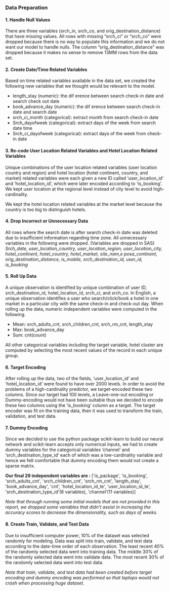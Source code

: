 ### Data Preparation

#### 1. Handle Null Values

There are three variables (srch_in, srch_co, and orig_destination_distance) that have missing values. 
All rows with missing “srch_ci” or “srch_co” were dropped because there is no way to populate this information and we do not
want our model to handle nulls. The column “orig_destination_distance” was dropped because it makes no sense to
remove 13MM rows from the data set.

#### 2. Create Date/Time Related Variables
Based on time related variables available in the data set, we created the following new variables that we thought
would be relevant to the model.
- length_stay (numeric): the dif erence between search check-in date and search check out date
- book_advance_day (numeric): the dif erence between search check-in date and search date
- srch_ci_month (categorical): extract month from search check-in date
- Srch_dayofweek (categorical): extract days of the week from search date time
- Srch_ci_dayofweek (categorical): extract days of the week from check-in date

#### 3. Re-code User Location Related Variables and Hotel Location Related Variables
Unique combinations of the user location related variables (user location country and region) and hotel location
(hotel continent, country, and market) related variables were each given a new ID called ‘user_location_id’ and
‘hotel_location_id’, which were later encoded according to ‘is_booking’. We kept user location at the regional level
instead of city level to avoid high-cardinality. 

We kept the hotel location related variables at the market level because the country is too big to distinguish hotels.

#### 4. Drop Incorrect or Unnecessary Data
All rows where the search date is after search check-in date was deleted due to insufficient information regarding
time zone.
All unnecessary variables in the following were dropped. (Variables are dropped in SAS)
*Srch_date, user_location_country, user_location_region, user_location_city, hotel_continent,
hotel_country, hotel_market, site_nam,e posa_continent, orig_destination_distance, is_mobile,
srch_destination_id, user_id, is_booking*

#### 5. Roll Up Data
A unique observation is identified by unique combination of user ID, srch_destination_id, hotel_location_id,
srch_ci, and srch_co. In English, a unique observation identifies a user who search/click/book a hotel in one market
in a particular city with the same check-in and check-out day.
When rolling up the data, numeric independent variables were computed in the following.

- Mean: srch_adults_cnt, srch_children_cnt, srch_rm_cnt, length_stay
- Max: book_advance_day
- Sum: cnt(count)

All other categorical variables including the target variable, hotel cluster are computed by selecting the most recent
values of the record in each unique group.

#### 6. Target Encoding
After rolling up the data, two of the fields, ‘user_location_id’ and ‘hotel_location_id’ were found to have over 2000
levels. In order to avoid the problems of a high-cardinality predictor, we target-encoded these two columns. Since
our target had 100 levels, a Leave-one-out encoding or Dummy-encoding would not have been suitable thus we
decided to encode these two columns using the ‘is_booking’ column as a target. The target encoder was fit on the
training data, then it was used to transform the train, validation, and test data.

#### 7. Dummy Encoding
Since we decided to use the python package scikit-learn to build our neural network and scikit-learn accepts only
numerical inputs, we had to create dummy variables for the categorical variables ‘channel’ and
‘srch_destination_type_id’ each of which was a low-cardinality variable and hence we felt comfortable that dummy
encoding them would not create a sparse matrix.

**Our final 29 independent variables are :**
['is_package', 'is_booking', 'srch_adults_cnt', 'srch_children_cnt', 'srch_rm_cnt', 'length_stay', 'book_advance_day',
'cnt', 'hotel_location_id_te', 'user_location_id_te', 'srch_destination_type_id'(8 variables), 'channel’(11 variables)]

*Note that through running some initial models that are not provided in this report, we dropped some variables that
didn’t assist in increasing the accuracy scores to decrease the dimensionality, such as days of weeks.*

#### 8. Create Train, Validate, and Test Data
Due to insufficient computer power, 10% of the dataset was selected randomly for modeling. Data was split into
train, validate, and test data according to the date-time order of each observation. The least recent 40% of the
randomly selected data went into training data. The middle 30% of the randomly selected data went into validate
data. The most recent 30% of the randomly selected data went into test data.

*Note that train, validate, and test data had been created before target encoding and dummy encoding was performed so that laptops would not crash when processing huge dataset.*
